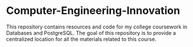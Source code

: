 # Computer-Engineering-Innovation
This repository contains resources and code for my college coursework in Databases and PostgreSQL. The goal of this repository is to provide a centralized location for all the materials related to this course. 
